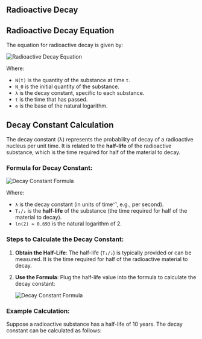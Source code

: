 ## Radioactive Decay 


## Radioactive Decay Equation

The equation for radioactive decay is given by:

![Radioactive Decay Equation](https://latex.codecogs.com/png.latex?N(t)%20=%20N_0e^{-\lambda%20t})

Where:

- `N(t)` is the quantity of the substance at time `t`.
- `N_0` is the initial quantity of the substance.
- `λ` is the decay constant, specific to each substance.
- `t` is the time that has passed.
- `e` is the base of the natural logarithm.


## Decay Constant Calculation

The decay constant (λ) represents the probability of decay of a radioactive nucleus per unit time. It is related to the **half-life** of the radioactive substance, which is the time required for half of the material to decay.

### Formula for Decay Constant:

![Decay Constant Formula](https://latex.codecogs.com/png.latex?\lambda%20=%20\frac{\ln(2)}{T_{1/2}})

Where:
- `λ` is the decay constant (in units of time⁻¹, e.g., per second).
- `T₁/₂` is the **half-life** of the substance (the time required for half of the material to decay).
- `ln(2) ≈ 0.693` is the natural logarithm of 2.

### Steps to Calculate the Decay Constant:

1. **Obtain the Half-Life**: The half-life (`T₁/₂`) is typically provided or can be measured. It is the time required for half of the radioactive material to decay.

2. **Use the Formula**: Plug the half-life value into the formula to calculate the decay constant:
   
   ![Decay Constant Formula](https://latex.codecogs.com/png.latex?\lambda%20=%200.693%20/%20T_{1/2})

### Example Calculation:

Suppose a radioactive substance has a half-life of 10 years. The decay constant can be calculated as follows:


